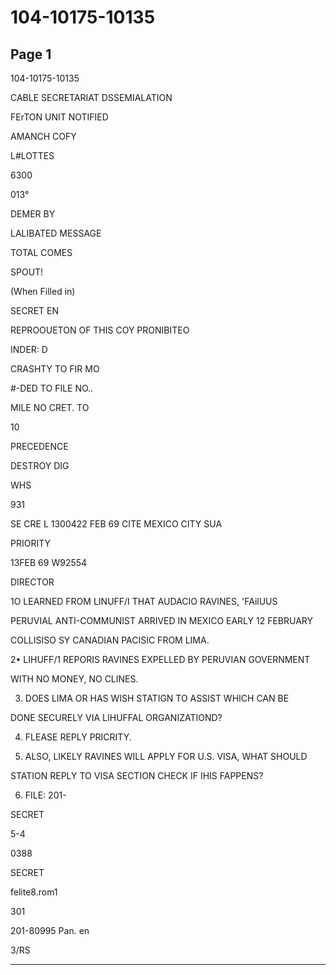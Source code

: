 # 104-10175-10135

## Page 1

104-10175-10135

CABLE SECRETARIAT DSSEMIALATION

FErTON UNIT NOTIFIED

AMANCH COFY

L#LOTTES

6300

013°

DEMER BY

LALIBATED MESSAGE

TOTAL COMES

SPOUT!

(When Filled in)

SECRET EN

REPROOUETON OF THIS COY PRONIBITEO

INDER: D

CRASHTY TO FIR MO

#-DED TO FILE NO..

MILE NO CRET. TO

10

PRECEDENCE

DESTROY DIG

WHS

931

SE CRE L 1300422 FEB 69 CITE MEXICO CITY SUA

PRIORITY

13FEB 69 W92554

DIRECTOR

1O LEARNED FROM LINUFF/I THAT AUDACIO RAVINES, 'FAilUUS

PERUVIAL ANTI-COMMUNIST ARRIVED IN MEXICO EARLY 12 FEBRUARY

COLLISISO SY CANADIAN PACISIC FROM LIMA.

2• LIHUFF/1 REPORIS RAVINES EXPELLED BY PERUVIAN GOVERNMENT

WITH NO MONEY, NO CLINES.

3. DOES LIMA OR HAS WISH STATIGN TO ASSIST WHICH CAN BE

DONE SECURELY VIA LIHUFFAL ORGANIZATIOND?

4. FLEASE REPLY PRICRITY.

5. ALSO, LIKELY RAVINES WILL APPLY FOR U.S. VISA, WHAT SHOULD

STATION REPLY TO VISA SECTION CHECK IF IHIS FAPPENS?

6. FILE: 201-

SECRET

5-4

0388

SECRET

felite8.rom1

301

201-80995 Pan. en

3/RS

---

